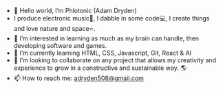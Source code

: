- 👋 Hello world, I’m Phlotonic (Adam Dryden)
- I produce electronic music🎼, I dabble in some code💻, I create things and love nature and space⭐.
- 👀 I’m interested in learning as much as my brain can handle, then developing software and games.
- 🌱 I’m currently learning HTML, CSS, Javascript, Git, React & AI
- 💞️ I’m looking to collaborate on any project that allows my creativity and experience to grow in a constructive and sustainable way. 🌎
- 📫 How to reach me: adryden508@gmail.com


<!---
Phlotonic/Phlotonic is a ✨ special ✨ repository because its `README.md` (this file) appears on your GitHub profile.
You can click the Preview link to take a look at your changes.
--->
